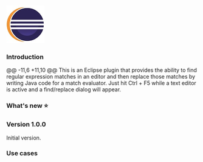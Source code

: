 ![Find/Replace with regular expressions and match evaluators](media/EclipseMarketplace.jpg)

### Introduction
@@ -11,6 +11,10 @@ This is an Eclipse plugin that provides the ability to find regular expression matches in an editor and then replace those matches by writing Java code for a match evaluator. Just hit Ctrl + F5 while a text editor is active and a find/replace dialog will appear.

### What's new :star:

### Version 1.0.0

Initial version.

### Use cases

